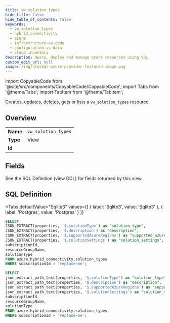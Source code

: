 ```yaml
--- 
title: vw_solution_types
hide_title: false
hide_table_of_contents: false
keywords:
  - vw_solution_types
  - hybrid_connectivity
  - azure
  - infrastructure-as-code
  - configuration-as-data
  - cloud inventory
description: Query, deploy and manage azure resources using SQL
custom_edit_url: null
image: /img/stackql-azure-provider-featured-image.png
---
```


import CopyableCode from '@site/src/components/CopyableCode/CopyableCode';
import Tabs from '@theme/Tabs';
import TabItem from '@theme/TabItem';

Creates, updates, deletes, gets or lists a <code>vw_solution_types</code> resource.

## Overview
<table><tbody>
<tr><td><b>Name</b></td><td><code>vw_solution_types</code></td></tr>
<tr><td><b>Type</b></td><td>View</td></tr>
<tr><td><b>Id</b></td><td><CopyableCode code="azure.hybrid_connectivity.vw_solution_types" /></td></tr>
</tbody></table>

## Fields

See the SQL Definition (view DDL) for fields returned by this view.

## SQL Definition

<Tabs
defaultValue="Sqlite3"
values={[
{ label: 'Sqlite3', value: 'Sqlite3' },
{ label: 'Postgres', value: 'Postgres' }
]}
>
<TabItem value="Sqlite3">

```sql
SELECT
JSON_EXTRACT(properties, '$.solutionType') as "solution_type",
JSON_EXTRACT(properties, '$.description') as "description",
JSON_EXTRACT(properties, '$.supportedAzureRegions') as "supported_azure_regions",
JSON_EXTRACT(properties, '$.solutionSettings') as "solution_settings",
subscriptionId,
resourceGroupName,
solutionType
FROM azure.hybrid_connectivity.solution_types
WHERE subscriptionId = 'replace-me';
```

</TabItem>
<TabItem value="Postgres">

```sql
SELECT
json_extract_path_text(properties, '$.solutionType') as "solution_type",
json_extract_path_text(properties, '$.description') as "description",
json_extract_path_text(properties, '$.supportedAzureRegions') as "supported_azure_regions",
json_extract_path_text(properties, '$.solutionSettings') as "solution_settings",
subscriptionId,
resourceGroupName,
solutionType
FROM azure.hybrid_connectivity.solution_types
WHERE subscriptionId = 'replace-me';
```

</TabItem>
</Tabs>
